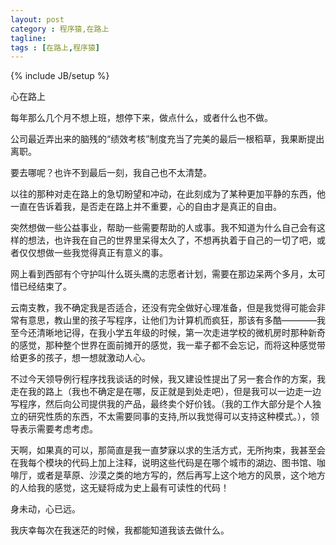 ```yaml
---
layout: post
category : 程序猿,在路上
tagline: 
tags : [在路上,程序猿]
---
```

{% include JB/setup %}

心在路上


每年那么几个月不想上班，想停下来，做点什么，或者什么也不做。

公司最近弄出来的脑残的“绩效考核”制度充当了完美的最后一根稻草，我果断提出离职。

要去哪呢？也许不到最后一刻，我自己也不太清楚。

以往的那种对走在路上的急切盼望和冲动，在此刻成为了某种更加平静的东西，他一直在告诉着我，是否走在路上并不重要，心的自由才是真正的自由。

突然想做一些公益事业，帮助一些需要帮助的人或事。我不知道为什么自己会有这样的想法，也许我在自己的世界里呆得太久了，不想再执着于自己的一切了吧，或者仅仅想做一些我觉得真正有意义的事。

网上看到西部有个守护叫什么斑头鹰的志愿者计划，需要在那边呆两个多月，太可惜已经结束了。

云南支教，我不确定我是否适合，还没有完全做好心理准备，但是我觉得可能会非常有意思，教山里的孩子写程序，让他们为计算机而疯狂，那该有多酷————我至今还清晰地记得，在我小学五年级的时候，第一次走进学校的微机房时那种新奇的感觉，那种整个世界在面前摊开的感觉，我一辈子都不会忘记，而将这种感觉带给更多的孩子，想一想就激动人心。

不过今天领导例行程序找我谈话的时候，我又建设性提出了另一套合作的方案，我走在我的路上（我也不确定是在哪，反正就是到处走吧），但是我可以一边走一边写程序，然后向公司提供我的产品，最终卖个好价钱。（我的工作大部分是个人独立的研究性质的东西，不太需要同事的支持,所以我觉得可以支持这种模式。），领导表示需要考虑考虑。

天啊，如果真的可以，那简直是我一直梦寐以求的生活方式，无所拘束，我甚至会在我每个模块的代码上加上注释，说明这些代码是在哪个城市的湖边、图书馆、咖啡厅，或者是草原、沙漠之类的地方写的，然后再写上这个地方的风景，这个地方的人给我的感觉，这无疑将成为史上最有可读性的代码！

身未动，心已远。

我庆幸每次在我迷茫的时候，我都能知道我该去做什么。
